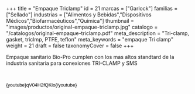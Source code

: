 +++
title = "Empaque Triclamp"
id = 21
marcas = ["Garlock"]
familias = ["Sellado"]
industrias = ["Alimentos y Bebidas","Dispositivos Médicos","Biofarmacéuticos","Química"]
thumbnail = "images/productos/original-empaque-triclamp.jpg"
catalogo = "/catalogos/original-empaque-triclamp.pdf"
meta_description = "Tri-clamp, gasket, triclmp, PTFE, teflon"
meta_keywords = "empaque Tri clamp"
weight = 21
draft = false
taxonomyCover = false
+++
<p>Empaque sanitario Bio-Pro cumplen con los mas altos standtard de la industria sanitaria para conexiones TRI-CLAMP y SMS</p>
<p> </p>
<p><span style="color: #000000; font-family: Arial; font-size: 13px; line-height: 14.399999618530273px; text-align: justify; white-space: pre-wrap;">{youtube}qV04H2fQKlo{/youtube}</span></p>